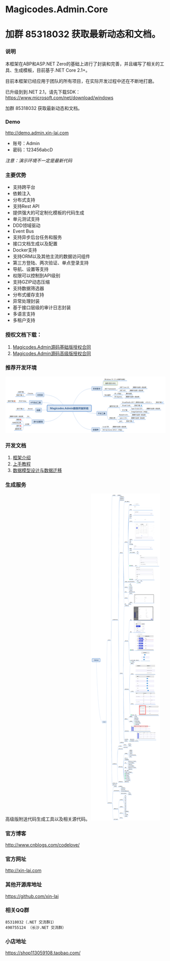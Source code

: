 # Magicodes.Admin.Core
# 加群 85318032 获取最新动态和文档。

### 说明
本框架在ABP和ASP.NET Zero的基础上进行了封装和完善，并且编写了相关的工具、生成模板，目前基于.NET Core 2.1+。

目前本框架已经应用于团队的所有项目，在实际开发过程中还在不断地打磨。

已升级到到.NET 2.1，请先下载SDK：https://www.microsoft.com/net/download/windows

加群 85318032 获取最新动态和文档。

### Demo
http://demo.admin.xin-lai.com

* 账号：Admin
* 密码：123456abcD

_注意：演示环境不一定是最新代码_
### 主要优势
* 支持跨平台
* 依赖注入
* 分布式支持
* 支持Rest API
* 提供强大的可定制化模板的代码生成
* 单元测试支持
* DDD领域驱动
* Event Bus
* 支持异步后台任务和服务
* 接口文档生成以及配置
* Docker支持
* 支持ORM以及其他主流的数据访问组件
* 第三方登陆、两次验证、单点登录支持
* 导航、设置等支持
* 权限可以控制到API级别
* 支持GZIP动态压缩
* 支持数据筛选器
* 分布式缓存支持
* 异常处理封装
* 基于接口层级的审计日志封装
* 多语言支持
* 多租户支持

### 授权文档下载：
1. [Magicodes.Admin源码基础版授权合同](Magicodes.Admin源码基础版授权合同.doc)
2. [Magicodes.Admin源码高级版授权合同](Magicodes.Admin源码高级版授权合同.doc)

### 推荐开发环境
![推荐开发环境](./documents/Magicodes.Admin推荐开发环境.png)

### 开发文档
1. [框架介绍](documents/教程/1.框架介绍.md)
2. [上手教程](documents/教程/2.上手教程.md)
3. [数据模型设计与数据迁移](documents/教程/3.数据模型设计与数据迁移.md)

### 生成服务
 高级版附送代码生成工具以及相关源代码。
![生成结构图](./res/代码生成.png)

### 官方博客
http://www.cnblogs.com/codelove/

### 官方网址
http://xin-lai.com

### 其他开源库地址
https://github.com/xin-lai

### 相关QQ群
    85318032（.NET 交流群1）
    490755124 （长沙.NET 交流群）

### 小店地址
https://shop113059108.taobao.com/